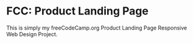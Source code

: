 # FCC: Product Landing Page

This is simply my freeCodeCamp.org Product Landing Page Responsive Web Design Project.
